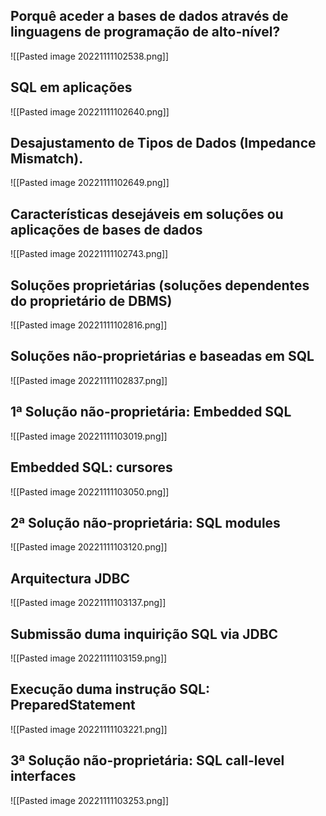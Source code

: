 
## Porquê aceder a bases de dados através de linguagens de programação de alto-nível?
![[Pasted image 20221111102538.png]]

## SQL em aplicações
![[Pasted image 20221111102640.png]]

## Desajustamento de Tipos de Dados (Impedance Mismatch).
![[Pasted image 20221111102649.png]]

## Características desejáveis em soluções ou aplicações de bases de dados
![[Pasted image 20221111102743.png]]

## Soluções proprietárias (soluções dependentes do proprietário de DBMS)
![[Pasted image 20221111102816.png]]

## Soluções não-proprietárias e baseadas em SQL
![[Pasted image 20221111102837.png]]

## 1ª Solução não-proprietária: Embedded SQL
![[Pasted image 20221111103019.png]]

## Embedded SQL: cursores
![[Pasted image 20221111103050.png]]

## 2ª Solução não-proprietária: SQL modules

![[Pasted image 20221111103120.png]]

## Arquitectura JDBC
![[Pasted image 20221111103137.png]]

## Submissão duma inquirição SQL via JDBC
![[Pasted image 20221111103159.png]]

## Execução duma instrução SQL: PreparedStatement
![[Pasted image 20221111103221.png]]

## 3ª Solução não-proprietária: SQL call-level interfaces
![[Pasted image 20221111103253.png]]
